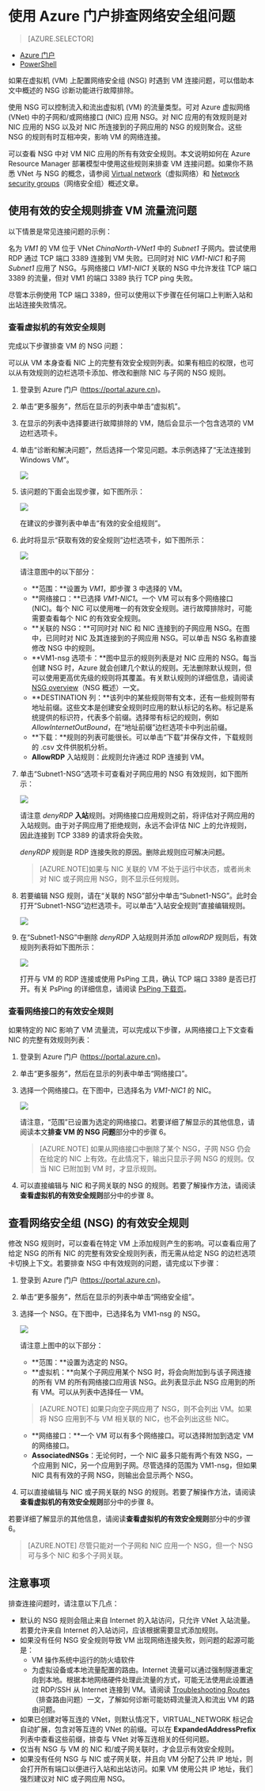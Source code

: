 <properties 
   pageTitle="排查网络安全组问题 - 门户 | Azure"
   description="了解如何使用 Azure 门户在 Azure Resource Manager 部署模型中排查网络安全组问题。"
   services="virtual-network"
   documentationCenter="na"
   authors="AnithaAdusumilli"
   manager="narayan"
   editor=""
   tags="azure-resource-manager"
/>  

<tags 
   ms.service="virtual-network"
   ms.devlang="na"
   ms.topic="article"
   ms.tgt_pltfrm="na"
   ms.workload="infrastructure-services"
   ms.date="09/23/2016"
   wacn.date="11/14/2016"
   ms.author="anithaa" />  


# 使用 Azure 门户排查网络安全组问题

> [AZURE.SELECTOR]
- [Azure 门户](/documentation/articles/virtual-network-nsg-troubleshoot-portal/)
- [PowerShell](/documentation/articles/virtual-network-nsg-troubleshoot-powershell/)

如果在虚拟机 (VM) 上配置网络安全组 (NSG) 时遇到 VM 连接问题，可以借助本文中概述的 NSG 诊断功能进行故障排除。

使用 NSG 可以控制流入和流出虚拟机 (VM) 的流量类型。可对 Azure 虚拟网络 (VNet) 中的子网和/或网络接口 (NIC) 应用 NSG。对 NIC 应用的有效规则是对 NIC 应用的 NSG 以及对 NIC 所连接到的子网应用的 NSG 的规则聚合。这些 NSG 的规则有时互相冲突，影响 VM 的网络连接。

可以查看 NSG 中对 VM NIC 应用的所有有效安全规则。本文说明如何在 Azure Resource Manager 部署模型中使用这些规则来排查 VM 连接问题。如果你不熟悉 VNet 与 NSG 的概念，请参阅 [Virtual network](/documentation/articles/virtual-networks-overview/)（虚拟网络）和 [Network security groups](/documentation/articles/virtual-networks-nsg/)（网络安全组）概述文章。

## 使用有效的安全规则排查 VM 流量流问题

以下情景是常见连接问题的示例：

名为 *VM1* 的 VM 位于 VNet *ChinaNorth-VNet1* 中的 *Subnet1* 子网内。尝试使用 RDP 通过 TCP 端口 3389 连接到 VM 失败。已同时对 NIC *VM1-NIC1* 和子网 *Subnet1* 应用了 NSG。与网络接口 *VM1-NIC1* 关联的 NSG 中允许发往 TCP 端口 3389 的流量，但对 VM1 的端口 3389 执行 TCP ping 失败。

尽管本示例使用 TCP 端口 3389，但可以使用以下步骤在任何端口上判断入站和出站连接失败情况。

### 查看虚拟机的有效安全规则

完成以下步骤排查 VM 的 NSG 问题：

可以从 VM 本身查看 NIC 上的完整有效安全规则列表。如果有相应的权限，也可以从有效规则的边栏选项卡添加、修改和删除 NIC 与子网的 NSG 规则。

1. 登录到 Azure 门户 (https://portal.azure.cn)。
2. 单击“更多服务”，然后在显示的列表中单击“虚拟机”。
3. 在显示的列表中选择要进行故障排除的 VM，随后会显示一个包含选项的 VM 边栏选项卡。
4. 单击“诊断和解决问题”，然后选择一个常见问题。本示例选择了“无法连接到 Windows VM”。

	![](./media/virtual-network-nsg-troubleshoot-portal/image1.png)  


5. 该问题的下面会出现步骤，如下图所示：

	![](./media/virtual-network-nsg-troubleshoot-portal/image2.png)  


	在建议的步骤列表中单击“有效的安全组规则”。

6. 此时将显示“获取有效的安全规则”边栏选项卡，如下图所示：

	![](./media/virtual-network-nsg-troubleshoot-portal/image3.png)  


	请注意图中的以下部分：

	- **范围：**设置为 *VM1*，即步骤 3 中选择的 VM。
	- **网络接口：**已选择 *VM1-NIC1*。一个 VM 可以有多个网络接口 (NIC)。每个 NIC 可以使用唯一的有效安全规则。进行故障排除时，可能需要查看每个 NIC 的有效安全规则。
	- **关联的 NSG：**可同时对 NIC 和 NIC 连接到的子网应用 NSG。在图中，已同时对 NIC 及其连接到的子网应用 NSG。可以单击 NSG 名称直接修改 NSG 中的规则。
	- **VM1-nsg 选项卡：**图中显示的规则列表是对 NIC 应用的 NSG。每当创建 NSG 时，Azure 就会创建几个默认的规则。无法删除默认规则，但可以使用更高优先级的规则将其覆盖。有关默认规则的详细信息，请阅读 [NSG overview](/documentation/articles/virtual-networks-nsg/#default-rules)（NSG 概述）一文。
	- **DESTINATION 列：**该列中的某些规则带有文本，还有一些规则带有地址前缀。这些文本是创建安全规则时应用的默认标记的名称。标记是系统提供的标识符，代表多个前缀。选择带有标记的规则，例如 *AllowInternetOutBound*，在“地址前缀”边栏选项卡中列出前缀。
	- **下载：**规则的列表可能很长。可以单击“下载”并保存文件，下载规则的 .csv 文件供脱机分析。
	- **AllowRDP** 入站规则：此规则允许通过 RDP 连接到 VM。
7. 单击“Subnet1-NSG”选项卡可查看对子网应用的 NSG 有效规则，如下图所示：

	![](./media/virtual-network-nsg-troubleshoot-portal/image4.png)  


	请注意 *denyRDP* **入站**规则。对网络接口应用规则之前，将评估对子网应用的入站规则。由于对子网应用了拒绝规则，永远不会评估 NIC 上的允许规则，因此连接到 TCP 3389 的请求将会失败。

	*denyRDP* 规则是 RDP 连接失败的原因。删除此规则应可解决问题。

	>[AZURE.NOTE]如果与 NIC 关联的 VM 不处于运行中状态，或者尚未对 NIC 或子网应用 NSG，则不显示任何规则。

8. 若要编辑 NSG 规则，请在“关联的 NSG”部分中单击“Subnet1-NSG”。此时会打开“Subnet1-NSG”边栏选项卡。可以单击“入站安全规则”直接编辑规则。

	![](./media/virtual-network-nsg-troubleshoot-portal/image7.png)  


9. 在“Subnet1-NSG”中删除 *denyRDP* 入站规则并添加 *allowRDP* 规则后，有效规则列表将如下图所示：

	![](./media/virtual-network-nsg-troubleshoot-portal/image8.png)  


	打开与 VM 的 RDP 连接或使用 PsPing 工具，确认 TCP 端口 3389 是否已打开。有关 PsPing 的详细信息，请阅读 [PsPing 下载页](https://technet.microsoft.com/sysinternals/psping.aspx)。

### <a name="view-effective-security-rules-for-a-network-interface"></a> 查看网络接口的有效安全规则

如果特定的 NIC 影响了 VM 流量流，可以完成以下步骤，从网络接口上下文查看 NIC 的完整有效规则列表：

1. 登录到 Azure 门户 (https://portal.azure.cn)。
2. 单击“更多服务”，然后在显示的列表中单击“网络接口”。
3. 选择一个网络接口。在下图中，已选择名为 *VM1-NIC1* 的 NIC。

	![](./media/virtual-network-nsg-troubleshoot-portal/image5.png)  


	请注意，“范围”已设置为选定的网络接口。若要详细了解显示的其他信息，请阅读本文**排查 VM 的 NSG 问题**部分中的步骤 6。

	>[AZURE.NOTE] 如果从网络接口中删除了某个 NSG，子网 NSG 仍会在给定的 NIC 上有效。在此情况下，输出只显示子网 NSG 的规则。仅当 NIC 已附加到 VM 时，才显示规则。

4. 可以直接编辑与 NIC 和子网关联的 NSG 的规则。若要了解操作方法，请阅读**查看虚拟机的有效安全规则**部分中的步骤 8。

## 查看网络安全组 (NSG) 的有效安全规则

修改 NSG 规则时，可以查看在特定 VM 上添加规则产生的影响。可以查看应用了给定 NSG 的所有 NIC 的完整有效安全规则列表，而无需从给定 NSG 的边栏选项卡切换上下文。若要排查 NSG 中有效规则的问题，请完成以下步骤：

1. 登录到 Azure 门户 (https://portal.azure.cn)。
2. 单击“更多服务”，然后在显示的列表中单击“网络安全组”。
3. 选择一个 NSG。在下图中，已选择名为 VM1-nsg 的 NSG。

	![](./media/virtual-network-nsg-troubleshoot-portal/image6.png)  


	请注意上图中的以下部分：

	- **范围：**设置为选定的 NSG。
	- **虚拟机：**向某个子网应用某个 NSG 时，将会向附加到与该子网连接的所有 VM 的所有网络接口应用该 NSG。此列表显示此 NSG 应用到的所有 VM。可以从列表中选择任一 VM。

	>[AZURE.NOTE] 如果只向空子网应用了 NSG，则不会列出 VM。如果将 NSG 应用到不与 VM 相关联的 NIC，也不会列出这些 NIC。
	- **网络接口：**一个 VM 可以有多个网络接口。可以选择附加到选定 VM 的网络接口。
	- **AssociatedNSGs**：无论何时，一个 NIC 最多只能有两个有效 NSG，一个应用到 NIC，另一个应用到子网。尽管选择的范围为 VM1-nsg，但如果 NIC 具有有效的子网 NSG，则输出会显示两个 NSG。
4. 可以直接编辑与 NIC 或子网关联的 NSG 的规则。若要了解操作方法，请阅读**查看虚拟机的有效安全规则**部分中的步骤 8。

若要详细了解显示的其他信息，请阅读**查看虚拟机的有效安全规则**部分中的步骤 6。

>[AZURE.NOTE] 尽管只能对一个子网和 NIC 应用一个 NSG，但一个 NSG 可与多个 NIC 和多个子网关联。

## 注意事项

排查连接问题时，请注意以下几点：

- 默认的 NSG 规则会阻止来自 Internet 的入站访问，只允许 VNet 入站流量。若要允许来自 Internet 的入站访问，应该根据需要显式添加规则。
- 如果没有任何 NSG 安全规则导致 VM 出现网络连接失败，则问题的起源可能是：
	- VM 操作系统中运行的防火墙软件
	- 为虚拟设备或本地流量配置的路由。Internet 流量可以通过强制隧道重定向到本地。根据本地网络硬件处理此流量的方式，可能无法使用此设置通过 RDP/SSH 从 Internet 连接到 VM。请阅读 [Troubleshooting Routes](/documentation/articles/virtual-network-routes-troubleshoot-powershell/)（排查路由问题）一文，了解如何诊断可能妨碍流量流入和流出 VM 的路由问题。
- 如果已创建对等互连的 VNet，则默认情况下，VIRTUAL\_NETWORK 标记会自动扩展，包含对等互连的 VNet 的前缀。可以在 **ExpandedAddressPrefix** 列表中查看这些前缀，排查与 VNet 对等互连相关的任何问题。
- 仅当有 NSG 与 VM 的 NIC 和/或子网关联时，才会显示有效安全规则。
- 如果没有任何 NSG 与 NIC 或子网关联，并且向 VM 分配了公共 IP 地址，则会打开所有端口以便进行入站和出站访问。如果 VM 使用公共 IP 地址，我们强烈建议对 NIC 或子网应用 NSG。

<!---HONumber=Mooncake_1107_2016-->